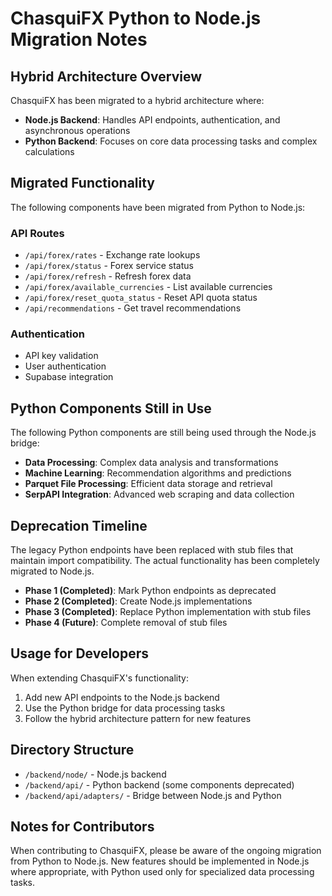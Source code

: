 # ChasquiFX Python to Node.js Migration Notes

## Hybrid Architecture Overview

ChasquiFX has been migrated to a hybrid architecture where:

- **Node.js Backend**: Handles API endpoints, authentication, and asynchronous operations
- **Python Backend**: Focuses on core data processing tasks and complex calculations

## Migrated Functionality

The following components have been migrated from Python to Node.js:

### API Routes

- `/api/forex/rates` - Exchange rate lookups
- `/api/forex/status` - Forex service status
- `/api/forex/refresh` - Refresh forex data
- `/api/forex/available_currencies` - List available currencies
- `/api/forex/reset_quota_status` - Reset API quota status
- `/api/recommendations` - Get travel recommendations

### Authentication

- API key validation
- User authentication
- Supabase integration

## Python Components Still in Use

The following Python components are still being used through the Node.js bridge:

- **Data Processing**: Complex data analysis and transformations
- **Machine Learning**: Recommendation algorithms and predictions
- **Parquet File Processing**: Efficient data storage and retrieval
- **SerpAPI Integration**: Advanced web scraping and data collection

## Deprecation Timeline

The legacy Python endpoints have been replaced with stub files that maintain import compatibility. The actual functionality has been completely migrated to Node.js.

- **Phase 1 (Completed)**: Mark Python endpoints as deprecated
- **Phase 2 (Completed)**: Create Node.js implementations
- **Phase 3 (Completed)**: Replace Python implementation with stub files
- **Phase 4 (Future)**: Complete removal of stub files

## Usage for Developers

When extending ChasquiFX's functionality:

1. Add new API endpoints to the Node.js backend
2. Use the Python bridge for data processing tasks
3. Follow the hybrid architecture pattern for new features

## Directory Structure

- `/backend/node/` - Node.js backend
- `/backend/api/` - Python backend (some components deprecated)
- `/backend/api/adapters/` - Bridge between Node.js and Python

## Notes for Contributors

When contributing to ChasquiFX, please be aware of the ongoing migration from Python to Node.js. New features should be implemented in Node.js where appropriate, with Python used only for specialized data processing tasks.
